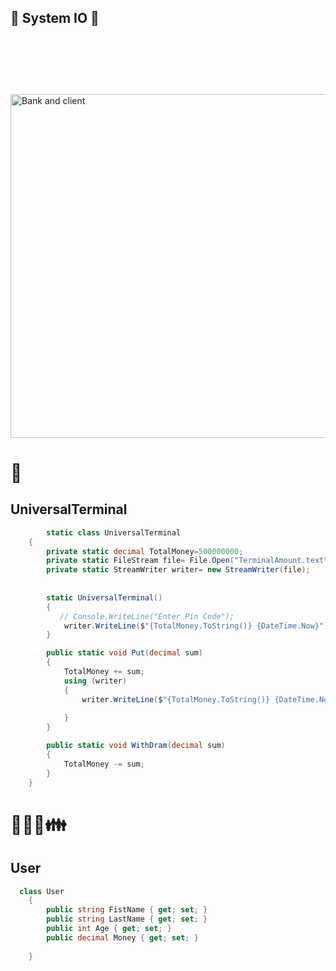 ## :pushpin: System IO :pushpin:


<img class="irc_mi" src="https://user-images.githubusercontent.com/38188753/50302490-b0913f00-04a3-11e9-8543-a0b3dff929d6.jpg" width="551" height="550" onload="typeof google==='object'&amp;&amp;google.aft&amp;&amp;google.aft(this)"  style="margin-top: 91px;" alt="Bank and client">

# :bank:
## UniversalTerminal
```C#
        static class UniversalTerminal
    {
        private static decimal TotalMoney=500000000;
        private static FileStream file= File.Open("TerminalAmount.text", FileMode.OpenOrCreate, FileAccess.ReadWrite, FileShare.Read);
        private static StreamWriter writer= new StreamWriter(file);
     
    
        static UniversalTerminal()
        {
           // Console.WriteLine("Enter Pin Code");       
            writer.WriteLine($"{TotalMoney.ToString()} {DateTime.Now}");        
        }

        public static void Put(decimal sum)
        {
            TotalMoney += sum;
            using (writer)
            {
                writer.WriteLine($"{TotalMoney.ToString()} {DateTime.Now}");
                          
            }                    
        }

        public static void WithDram(decimal sum)
        {
            TotalMoney -= sum;          
        }
    }
```
# :boy::man::older_man::family:
## User
```C#
  class User
    {
        public string FistName { get; set; }
        public string LastName { get; set; }
        public int Age { get; set; }
        public decimal Money { get; set; }
      
    }    
```


